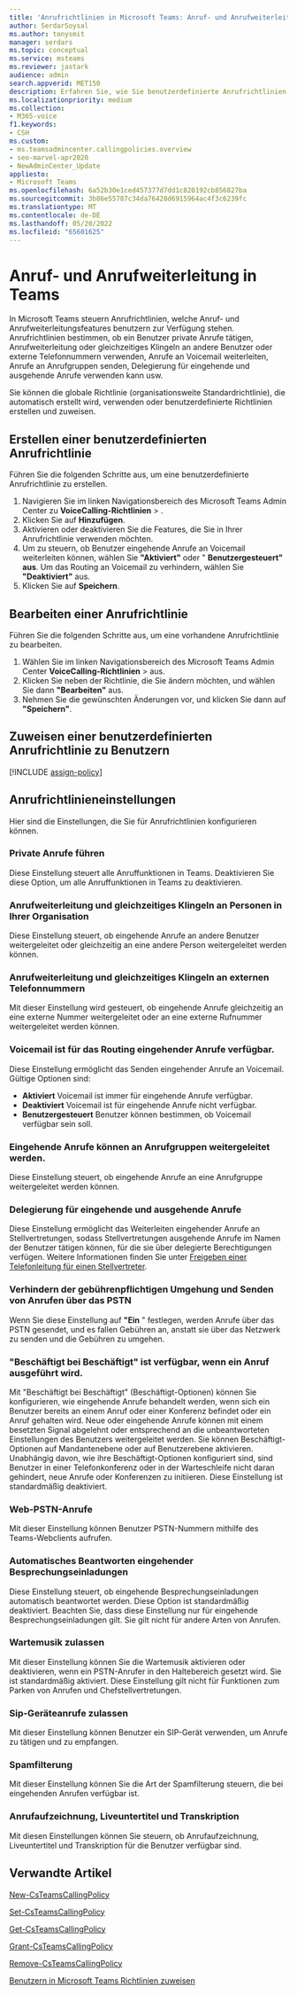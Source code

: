 ```yaml
---
title: 'Anrufrichtlinien in Microsoft Teams: Anruf- und Anrufweiterleitungsfeatures'
author: SerdarSoysal
ms.author: tonysmit
manager: serdars
ms.topic: conceptual
ms.service: msteams
ms.reviewer: jastark
audience: admin
search.appverid: MET150
description: Erfahren Sie, wie Sie benutzerdefinierte Anrufrichtlinien in Microsoft Teams sowie verschiedene Anrufrichtlinieneinstellungen erstellen, ändern und hinzufügen.
ms.localizationpriority: medium
ms.collection:
- M365-voice
f1.keywords:
- CSH
ms.custom:
- ms.teamsadmincenter.callingpolicies.overview
- seo-marvel-apr2020
- NewAdminCenter_Update
appliesto:
- Microsoft Teams
ms.openlocfilehash: 6a52b30e1ced457377d7dd1c820192cb856827ba
ms.sourcegitcommit: 3b86e55787c34da76428d6915964ac4f3c6239fc
ms.translationtype: MT
ms.contentlocale: de-DE
ms.lasthandoff: 05/20/2022
ms.locfileid: "65601625"
---
```

# <a name="calling-and-call-forwarding-in-teams"></a>Anruf- und Anrufweiterleitung in Teams

In Microsoft Teams steuern Anrufrichtlinien, welche Anruf- und Anrufweiterleitungsfeatures benutzern zur Verfügung stehen. Anrufrichtlinien bestimmen, ob ein Benutzer private Anrufe tätigen, Anrufweiterleitung oder gleichzeitiges Klingeln an andere Benutzer oder externe Telefonnummern verwenden, Anrufe an Voicemail weiterleiten, Anrufe an Anrufgruppen senden, Delegierung für eingehende und ausgehende Anrufe verwenden kann usw.

Sie können die globale Richtlinie (organisationsweite Standardrichtlinie), die automatisch erstellt wird, verwenden oder benutzerdefinierte Richtlinien erstellen und zuweisen.

## <a name="create-a-custom-calling-policy"></a>Erstellen einer benutzerdefinierten Anrufrichtlinie

Führen Sie die folgenden Schritte aus, um eine benutzerdefinierte Anrufrichtlinie zu erstellen.

1. Navigieren Sie im linken Navigationsbereich des Microsoft Teams Admin Center zu **VoiceCalling-Richtlinien** > .
2. Klicken Sie auf **Hinzufügen**.
3. Aktivieren oder deaktivieren Sie die Features, die Sie in Ihrer Anrufrichtlinie verwenden möchten.
4. Um zu steuern, ob Benutzer eingehende Anrufe an Voicemail weiterleiten können, wählen Sie **"Aktiviert"** oder " **Benutzergesteuert" aus**. Um das Routing an Voicemail zu verhindern, wählen Sie **"Deaktiviert"** aus.
5. Klicken Sie auf **Speichern**.

## <a name="edit-a-calling-policy"></a>Bearbeiten einer Anrufrichtlinie

Führen Sie die folgenden Schritte aus, um eine vorhandene Anrufrichtlinie zu bearbeiten.

1. Wählen Sie im linken Navigationsbereich des Microsoft Teams Admin Center **VoiceCalling-Richtlinien** >  aus.
2. Klicken Sie neben der Richtlinie, die Sie ändern möchten, und wählen Sie dann **"Bearbeiten"** aus.
3. Nehmen Sie die gewünschten Änderungen vor, und klicken Sie dann auf **"Speichern"**.

## <a name="assign-a-custom-calling-policy-to-users"></a>Zuweisen einer benutzerdefinierten Anrufrichtlinie zu Benutzern

[!INCLUDE [assign-policy](includes/assign-policy.md)]

## <a name="calling-policy-settings"></a>Anrufrichtlinieneinstellungen

Hier sind die Einstellungen, die Sie für Anrufrichtlinien konfigurieren können.

### <a name="make-private-calls"></a>Private Anrufe führen

Diese Einstellung steuert alle Anruffunktionen in Teams. Deaktivieren Sie diese Option, um alle Anruffunktionen in Teams zu deaktivieren.

### <a name="call-forwarding-and-simultaneous-ringing-to-people-in-your-organization"></a>Anrufweiterleitung und gleichzeitiges Klingeln an Personen in Ihrer Organisation

Diese Einstellung steuert, ob eingehende Anrufe an andere Benutzer weitergeleitet oder gleichzeitig an eine andere Person weitergeleitet werden können.

### <a name="call-forwarding-and-simultaneous-ringing-to-external-phone-numbers"></a>Anrufweiterleitung und gleichzeitiges Klingeln an externen Telefonnummern

Mit dieser Einstellung wird gesteuert, ob eingehende Anrufe gleichzeitig an eine externe Nummer weitergeleitet oder an eine externe Rufnummer weitergeleitet werden können.

### <a name="voicemail-is-available-for-routing-inbound-calls"></a>Voicemail ist für das Routing eingehender Anrufe verfügbar.

Diese Einstellung ermöglicht das Senden eingehender Anrufe an Voicemail. Gültige Optionen sind:

- **Aktiviert** Voicemail ist immer für eingehende Anrufe verfügbar.
- **Deaktiviert**  Voicemail ist für eingehende Anrufe nicht verfügbar.
- **Benutzergesteuert** Benutzer können bestimmen, ob Voicemail verfügbar sein soll.

### <a name="inbound-calls-can-be-routed-to-call-groups"></a>Eingehende Anrufe können an Anrufgruppen weitergeleitet werden.

Diese Einstellung steuert, ob eingehende Anrufe an eine Anrufgruppe weitergeleitet werden können.

### <a name="delegation-for-inbound-and-outbound-calls"></a>Delegierung für eingehende und ausgehende Anrufe

Diese Einstellung ermöglicht das Weiterleiten eingehender Anrufe an Stellvertretungen, sodass Stellvertretungen ausgehende Anrufe im Namen der Benutzer tätigen können, für die sie über delegierte Berechtigungen verfügen. Weitere Informationen finden Sie unter [Freigeben einer Telefonleitung für einen Stellvertreter](https://support.office.com/article/share-a-phone-line-with-a-delegate-16307929-a51f-43fc-8323-3b1bf115e5a8).

### <a name="prevent-toll-bypass-and-send-calls-through-the-pstn"></a>Verhindern der gebührenpflichtigen Umgehung und Senden von Anrufen über das PSTN

Wenn Sie diese Einstellung auf **"Ein** " festlegen, werden Anrufe über das PSTN gesendet, und es fallen Gebühren an, anstatt sie über das Netzwerk zu senden und die Gebühren zu umgehen.

### <a name="busy-on-busy-is-available-when-in-a-call"></a>"Beschäftigt bei Beschäftigt" ist verfügbar, wenn ein Anruf ausgeführt wird.

Mit "Beschäftigt bei Beschäftigt" (Beschäftigt-Optionen) können Sie konfigurieren, wie eingehende Anrufe behandelt werden, wenn sich ein Benutzer bereits an einem Anruf oder einer Konferenz befindet oder ein Anruf gehalten wird. Neue oder eingehende Anrufe können mit einem besetzten Signal abgelehnt oder entsprechend an die unbeantworteten Einstellungen des Benutzers weitergeleitet werden. Sie können Beschäftigt-Optionen auf Mandantenebene oder auf Benutzerebene aktivieren. Unabhängig davon, wie ihre Beschäftigt-Optionen konfiguriert sind, sind Benutzer in einer Telefonkonferenz oder in der Warteschleife nicht daran gehindert, neue Anrufe oder Konferenzen zu initiieren. Diese Einstellung ist standardmäßig deaktiviert.

### <a name="web-pstn-calling"></a>Web-PSTN-Anrufe

Mit dieser Einstellung können Benutzer PSTN-Nummern mithilfe des Teams-Webclients aufrufen.

### <a name="automatically-answer-incoming-meeting-invites"></a>Automatisches Beantworten eingehender Besprechungseinladungen

Diese Einstellung steuert, ob eingehende Besprechungseinladungen automatisch beantwortet werden. Diese Option ist standardmäßig deaktiviert. Beachten Sie, dass diese Einstellung nur für eingehende Besprechungseinladungen gilt. Sie gilt nicht für andere Arten von Anrufen.

### <a name="allow-music-on-hold"></a>Wartemusik zulassen

Mit dieser Einstellung können Sie die Wartemusik aktivieren oder deaktivieren, wenn ein PSTN-Anrufer in den Haltebereich gesetzt wird. Sie ist standardmäßig aktiviert. Diese Einstellung gilt nicht für Funktionen zum Parken von Anrufen und Chefstellvertretungen.

### <a name="allow-sip-devices-calling"></a>Sip-Geräteanrufe zulassen

Mit dieser Einstellung können Benutzer ein SIP-Gerät verwenden, um Anrufe zu tätigen und zu empfangen.

### <a name="spam-filtering"></a>Spamfilterung

Mit dieser Einstellung können Sie die Art der Spamfilterung steuern, die bei eingehenden Anrufen verfügbar ist.

### <a name="call-recording-live-captions-and-transcription"></a>Anrufaufzeichnung, Liveuntertitel und Transkription

Mit diesen Einstellungen können Sie steuern, ob Anrufaufzeichnung, Liveuntertitel und Transkription für die Benutzer verfügbar sind.

## <a name="related-articles"></a>Verwandte Artikel

[New-CsTeamsCallingPolicy](/powershell/module/skype/new-csteamscallingpolicy)

[Set-CsTeamsCallingPolicy](/powershell/module/skype/set-csteamscallingpolicy)

[Get-CsTeamsCallingPolicy](/powershell/module/skype/get-csteamscallingpolicy)

[Grant-CsTeamsCallingPolicy](/powershell/module/skype/grant-csteamscallingpolicy)

[Remove-CsTeamsCallingPolicy](/powershell/module/skype/remove-csteamscallingpolicy)

[Benutzern in Microsoft Teams Richtlinien zuweisen](policy-assignment-overview.md)
